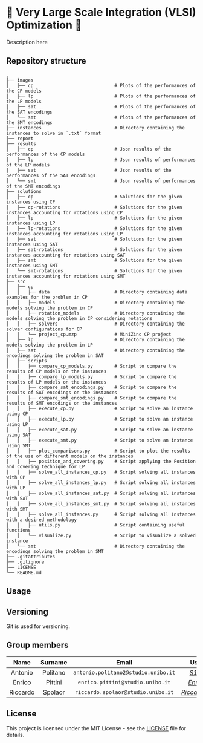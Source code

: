 # :iphone: Very Large Scale Integration (VLSI) Optimization 🧩
Description here

## Repository structure

    .
    ├── images
    │   ├── cp                              # Plots of the performances of the CP models
    │   ├── lp                              # Plots of the performances of the LP models
    │   ├── sat                             # Plots of the performances of the SAT encodings
    │   └── smt                             # Plots of the performances of the SMT encodings
    ├── instances                           # Directory containing the instances to solve in `.txt` format
    ├── report
    ├── results
    │   ├── cp                              # Json results of the performances of the CP models
    │   ├── lp                              # Json results of performances of the LP models
    │   ├── sat                             # Json results of the performances of the SAT encodings
    │   └── smt                             # Json results of performances of the SMT encodings
    ├── solutions
    │   ├── cp                              # Solutions for the given instances using CP
    │   ├── cp-rotations                    # Solutions for the given instances accounting for rotations using CP
    │   ├── lp                              # Solutions for the given instances using LP
    │   ├── lp-rotations                    # Solutions for the given instances accounting for rotations using LP
    │   ├── sat                             # Solutions for the given instances using SAT
    │   ├── sat-rotations                   # Solutions for the given instances accounting for rotations using SAT
    │   ├── smt                             # Solutions for the given instances using SMT
    │   └── smt-rotations                   # Solutions for the given instances accounting for rotations using SMT
    ├── src
    │   ├── cp                      
    │   │   ├── data                        # Directory containing data examples for the problem in CP
    │   │   ├── models                      # Directory containing the models solving the problem in CP
    │   │   ├── rotation_models             # Directory containing the models solving the problem in CP considering rotations
    │   │   ├── solvers                     # Directory containing the solver configurations for CP
    │   │   └── project_cp.mzp              # MiniZinc CP project
    │   ├── lp                              # Directory containing the models solving the problem in LP
    │   ├── sat                             # Directory containing the encodings solving the problem in SAT
    │   ├── scripts                      
    │   │   ├── compare_cp_models.py        # Script to compare the results of CP models on the instances
    │   │   ├── compare_lp_models.py        # Script to compare the results of LP models on the instances
    │   │   ├── compare_sat_encodings.py    # Script to compare the results of SAT encodings on the instances
    │   │   ├── compare_smt_encodings.py    # Script to compare the results of SMT encodings on the instances
    │   │   ├── execute_cp.py               # Script to solve an instance using CP
    │   │   ├── execute_lp.py               # Script to solve an instance using LP
    │   │   ├── execute_sat.py              # Script to solve an instance using SAT
    │   │   ├── execute_smt.py              # Script to solve an instance using SMT
    │   │   ├── plot_comparisons.py         # Script to plot the results of the use of different models on the instances
    │   │   ├── position_and_covering.py    # Script applying the Position and Covering technique for LP
    │   │   ├── solve_all_instances_cp.py   # Script solving all instances with CP
    │   │   ├── solve_all_instances_lp.py   # Script solving all instances with LP
    │   │   ├── solve_all_instances_sat.py  # Script solving all instances with SAT
    │   │   ├── solve_all_instances_smt.py  # Script solving all instances with SMT
    │   │   ├── solve_all_instances.py      # Script solving all instances with a desired methodology
    │   │   ├── utils.py                    # Script containing useful functions
    │   │   └── visualize.py                # Script to visualize a solved instance
    │   └── smt                             # Directory containing the encodings solving the problem in SMT
    ├── .gitattributes
    ├── .gitignore
    ├── LICENSE
    └── README.md

## Usage

## Versioning

Git is used for versioning.

## Group members

|  Name           |  Surname  |     Email                           |    Username                                             |
| :-------------: | :-------: | :---------------------------------: | :-----------------------------------------------------: |
| Antonio         | Politano  | `antonio.politano2@studio.unibo.it` | [_S1082351_](https://github.com/S1082351)               |
| Enrico          | Pittini   | `enrico.pittini@studio.unibo.it`    | [_EnricoPittini_](https://github.com/EnricoPittini)     |
| Riccardo        | Spolaor   | `riccardo.spolaor@studio.unibo.it`  | [_RiccardoSpolaor_](https://github.com/RiccardoSpolaor) |

## License

This project is licensed under the MIT License - see the [LICENSE](LICENSE) file for details.

